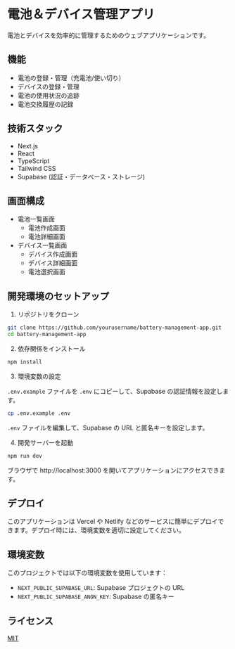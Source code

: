 # 電池＆デバイス管理アプリ

電池とデバイスを効率的に管理するためのウェブアプリケーションです。

## 機能

- 電池の登録・管理（充電池/使い切り）
- デバイスの登録・管理
- 電池の使用状況の追跡
- 電池交換履歴の記録

## 技術スタック

- Next.js
- React
- TypeScript
- Tailwind CSS
- Supabase (認証・データベース・ストレージ)

## 画面構成

- 電池一覧画面
  - 電池作成画面
  - 電池詳細画面
- デバイス一覧画面
  - デバイス作成画面
  - デバイス詳細画面
  - 電池選択画面

## 開発環境のセットアップ

1. リポジトリをクローン

```bash
git clone https://github.com/yourusername/battery-management-app.git
cd battery-management-app
```

2. 依存関係をインストール

```bash
npm install
```

3. 環境変数の設定

`.env.example` ファイルを `.env` にコピーして、Supabase の認証情報を設定します。

```bash
cp .env.example .env
```

`.env` ファイルを編集して、Supabase の URL と匿名キーを設定します。

4. 開発サーバーを起動

```bash
npm run dev
```

ブラウザで http://localhost:3000 を開いてアプリケーションにアクセスできます。

## デプロイ

このアプリケーションは Vercel や Netlify などのサービスに簡単にデプロイできます。デプロイ時には、環境変数を適切に設定してください。

## 環境変数

このプロジェクトでは以下の環境変数を使用しています：

- `NEXT_PUBLIC_SUPABASE_URL`: Supabase プロジェクトの URL
- `NEXT_PUBLIC_SUPABASE_ANON_KEY`: Supabase の匿名キー

## ライセンス

[MIT](LICENSE)